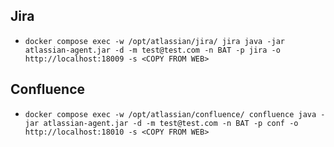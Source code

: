 ## Jira

- `docker compose exec -w /opt/atlassian/jira/ jira java -jar atlassian-agent.jar -d -m test@test.com -n BAT -p jira -o http://localhost:18009 -s <COPY FROM WEB>`

## Confluence

- `docker compose exec -w /opt/atlassian/confluence/ confluence java -jar atlassian-agent.jar -d -m test@test.com -n BAT -p conf -o http://localhost:18010 -s <COPY FROM WEB>`
